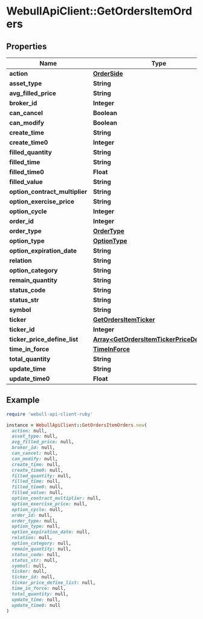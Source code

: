 # WebullApiClient::GetOrdersItemOrders

## Properties

| Name | Type | Description | Notes |
| ---- | ---- | ----------- | ----- |
| **action** | [**OrderSide**](OrderSide.md) |  | [optional] |
| **asset_type** | **String** |  | [optional] |
| **avg_filled_price** | **String** |  | [optional] |
| **broker_id** | **Integer** |  | [optional] |
| **can_cancel** | **Boolean** |  | [optional] |
| **can_modify** | **Boolean** |  | [optional] |
| **create_time** | **String** |  | [optional] |
| **create_time0** | **Integer** |  | [optional] |
| **filled_quantity** | **String** |  | [optional] |
| **filled_time** | **String** |  | [optional] |
| **filled_time0** | **Float** |  | [optional] |
| **filled_value** | **String** |  | [optional] |
| **option_contract_multiplier** | **String** |  | [optional] |
| **option_exercise_price** | **String** |  | [optional] |
| **option_cycle** | **Integer** |  | [optional] |
| **order_id** | **Integer** |  | [optional] |
| **order_type** | [**OrderType**](OrderType.md) |  | [optional] |
| **option_type** | [**OptionType**](OptionType.md) |  | [optional] |
| **option_expiration_date** | **String** |  | [optional] |
| **relation** | **String** |  | [optional] |
| **option_category** | **String** |  | [optional] |
| **remain_quantity** | **String** |  | [optional] |
| **status_code** | **String** |  | [optional] |
| **status_str** | **String** |  | [optional] |
| **symbol** | **String** |  | [optional] |
| **ticker** | [**GetOrdersItemTicker**](GetOrdersItemTicker.md) |  | [optional] |
| **ticker_id** | **Integer** |  | [optional] |
| **ticker_price_define_list** | [**Array&lt;GetOrdersItemTickerPriceDefineList&gt;**](GetOrdersItemTickerPriceDefineList.md) |  | [optional] |
| **time_in_force** | [**TimeInForce**](TimeInForce.md) |  | [optional] |
| **total_quantity** | **String** |  | [optional] |
| **update_time** | **String** |  | [optional] |
| **update_time0** | **Float** |  | [optional] |

## Example

```ruby
require 'webull-api-client-ruby'

instance = WebullApiClient::GetOrdersItemOrders.new(
  action: null,
  asset_type: null,
  avg_filled_price: null,
  broker_id: null,
  can_cancel: null,
  can_modify: null,
  create_time: null,
  create_time0: null,
  filled_quantity: null,
  filled_time: null,
  filled_time0: null,
  filled_value: null,
  option_contract_multiplier: null,
  option_exercise_price: null,
  option_cycle: null,
  order_id: null,
  order_type: null,
  option_type: null,
  option_expiration_date: null,
  relation: null,
  option_category: null,
  remain_quantity: null,
  status_code: null,
  status_str: null,
  symbol: null,
  ticker: null,
  ticker_id: null,
  ticker_price_define_list: null,
  time_in_force: null,
  total_quantity: null,
  update_time: null,
  update_time0: null
)
```

